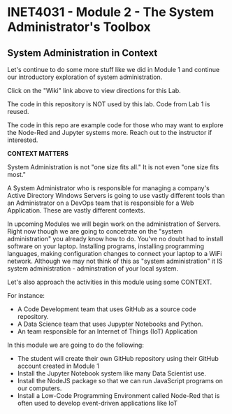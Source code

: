 # INET4031 - Module 2 - The System Administrator's Toolbox

## System Administration in Context

Let's continue to do some more stuff like we did in Module 1 and continue our introductory exploration of system administration.

Click on the "Wiki" link above to view directions for this Lab.

The code in this repository is NOT used by this lab. Code from Lab 1 is reused.

The code in this repo are example code for those who may want to explore the Node-Red and Jupyter systems more.  Reach out to the instructor if interested.

**CONTEXT MATTERS**

System Administration is not "one size fits all."  It is not even "one size fits most."

A System Administrator who is responsible for managing a company's Active Directory Windows Servers is going to use vastly different tools than an Administrator on a DevOps team that is responsible for a Web Application.  These are vastly different contexts.

In upcoming Modules we will begin work on the administration of Servers. Right now though we are going to concetrate on the "system administration" you already know how to do.  You've no doubt had to install software on your laptop. Installing programs, installing programming languages, making configuration changes to connect your laptop to a WiFi network.  Although we may not think of this as "system administration" it IS system administration - adminstration of your local system.

Let's also approach the activities in this module using some CONTEXT. 

For instance:

* A Code Development team that uses GitHub as a source code repository.
* A Data Science team that uses Jupypter Notebooks and Python.
* An team responsible for an Internet of Things (IoT) Application 

In this module we are going to do the following:

* The student will create their own GitHub repository using their GitHub account created in Module 1
* Install the Jupyter Notebook system like many Data Scientist use.
* Install the NodeJS package so that we can run JavaScript programs on our computers.
* Install a Low-Code Programming Environment called Node-Red that is often used to develop event-driven applications like IoT
